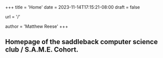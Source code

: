 +++
title = 'Home'
date = 2023-11-14T17:15:21-08:00
draft = false

url = '/'

author = 'Matthew Reese'
+++

## Homepage of the saddleback computer science club / S.A.M.E. Cohort.